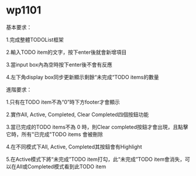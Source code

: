 # wp1101

基本要求：

1.完成整體TODOList框架

2.輸入TODO item的文字，按下enter後就會新增項目

3.當input box內為空時按下enter後不會有反應

4.左下角display box同步更新顯示剩餘“未完成“TODO items的數量


進階要求：

1.只有在TODO item不為“0”時下方footer才會顯示

2.實作All, Active, Completed, Clear Completed四個按鈕功能

3.當已完成的TODO items不為 0 時，則Clear completed按鈕才會出現，且點擊它時，所有"已完成"TODO items 會被刪除

4.在不同模式下All, Active, Completed其按鈕會有Highlight

5.在Active模式下將“未完成”TODO item打勾，此“未完成”TODO item會消失，可以在All或Completed模式看到此TODO item




